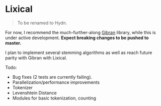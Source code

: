# Lixical

> To be renamed to Hydn.

For now, I recommend the much-further-along [Gibran](https://github.com/abitdodgy/gibran) library, while this is under active development. **Expect breaking changes to be pushed to master.**

I plan to implement several stemming algorithms as well as reach future parity with Gibran with Lixical.

Todo:
 * Bug fixes (2 tests are currently failing).
 * Parallelization/performance improvements
 * Tokenizer
 * Levenshtein Distance
 * Modules for basic tokenization, counting
